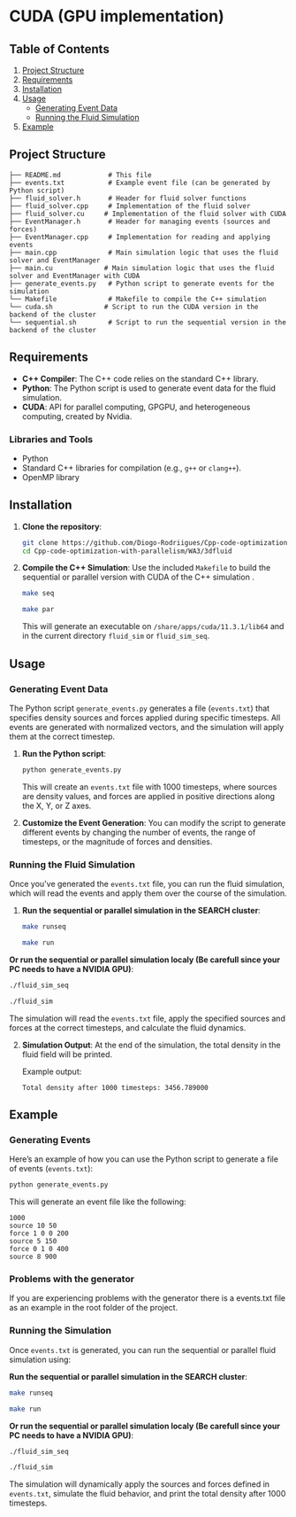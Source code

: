 # CUDA (GPU implementation)

## Table of Contents

1. [Project Structure](#project-structure)
2. [Requirements](#requirements)
3. [Installation](#installation)
4. [Usage](#usage)
   - [Generating Event Data](#generating-event-data)
   - [Running the Fluid Simulation](#running-the-fluid-simulation)
5. [Example](#example)

## Project Structure

```
├── README.md            # This file
├── events.txt           # Example event file (can be generated by Python script)
├── fluid_solver.h       # Header for fluid solver functions
├── fluid_solver.cpp     # Implementation of the fluid solver
├── fluid_solver.cu     # Implementation of the fluid solver with CUDA
├── EventManager.h       # Header for managing events (sources and forces)
├── EventManager.cpp     # Implementation for reading and applying events
├── main.cpp             # Main simulation logic that uses the fluid solver and EventManager
├── main.cu             # Main simulation logic that uses the fluid solver and EventManager with CUDA
├── generate_events.py   # Python script to generate events for the simulation
└── Makefile             # Makefile to compile the C++ simulation
└── cuda.sh             # Script to run the CUDA version in the backend of the cluster 
└── sequential.sh        # Script to run the sequential version in the backend of the cluster 
```

## Requirements

- **C++ Compiler**: The C++ code relies on the standard C++ library.
- **Python**: The Python script is used to generate event data for the fluid simulation.
- **CUDA**: API for parallel computing, GPGPU, and heterogeneous computing, created by Nvidia.

### Libraries and Tools
- Python
- Standard C++ libraries for compilation (e.g., `g++` or `clang++`).
- OpenMP library

## Installation

1. **Clone the repository**:
    ```bash
    git clone https://github.com/Diogo-Rodriigues/Cpp-code-optimization-with-parallelism.git
    cd Cpp-code-optimization-with-parallelism/WA3/3dfluid
    ```

2. **Compile the C++ Simulation**:
    Use the included `Makefile` to build the sequential or parallel version with CUDA of the C++ simulation .
    ```bash
    make seq
    ```
    ```bash
    make par
    ```

    This will generate an executable on `/share/apps/cuda/11.3.1/lib64` and in the current directory `fluid_sim` or `fluid_sim_seq`.

## Usage

### Generating Event Data

The Python script `generate_events.py` generates a file (`events.txt`) that specifies density sources and forces applied during specific timesteps. All events are generated with normalized vectors, and the simulation will apply them at the correct timestep.

1. **Run the Python script**:
    ```bash
    python generate_events.py
    ```

    This will create an `events.txt` file with 1000 timesteps, where sources are density values, and forces are applied in positive directions along the X, Y, or Z axes.

2. **Customize the Event Generation**:
    You can modify the script to generate different events by changing the number of events, the range of timesteps, or the magnitude of forces and densities.

### Running the Fluid Simulation

Once you've generated the `events.txt` file, you can run the fluid simulation, which will read the events and apply them over the course of the simulation.

1. **Run the sequential or parallel simulation in the SEARCH cluster**:
    ```bash
    make runseq
    ```
    ```bash
    make run
    ```
**Or run the sequential or parallel simulation localy (Be carefull since your PC needs to have a NVIDIA GPU)**:
   ```bash
   ./fluid_sim_seq
   ```
   ```bash
   ./fluid_sim
   ```
    
   The simulation will read the `events.txt` file, apply the specified sources and forces at the correct timesteps, and calculate the fluid dynamics.

2. **Simulation Output**:
    At the end of the simulation, the total density in the fluid field will be printed.

    Example output:
    ```
    Total density after 1000 timesteps: 3456.789000
    ```

## Example

### Generating Events

Here’s an example of how you can use the Python script to generate a file of events (`events.txt`):

```bash
python generate_events.py
```

This will generate an event file like the following:

```
1000
source 10 50
force 1 0 0 200
source 5 150
force 0 1 0 400
source 8 900
```

### Problems with the generator
If you are experiencing problems with the generator there is a events.txt file as an example in the root folder of the project.

### Running the Simulation

Once `events.txt` is generated, you can run the sequential or parallel fluid simulation using:
    
**Run the sequential or parallel simulation in the SEARCH cluster**:
   ```bash
   make runseq
   ```
   ```bash
   make run
   ```
**Or run the sequential or parallel simulation localy (Be carefull since your PC needs to have a NVIDIA GPU)**:
```bash
./fluid_sim_seq
```
```bash
./fluid_sim
```

The simulation will dynamically apply the sources and forces defined in `events.txt`, simulate the fluid behavior, and print the total density after 1000 timesteps.
